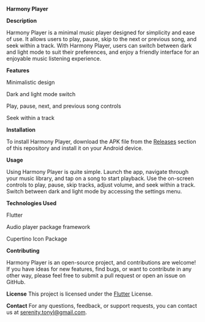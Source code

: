 **Harmony Player**


**Description**

Harmony Player is a minimal music player designed for simplicity and ease of use. It allows users to play, pause, skip to the next or previous song, and seek within a track. With Harmony Player, users can switch between dark and light mode to suit their preferences, and enjoy a friendly interface for an enjoyable music listening experience.

**Features**

Minimalistic design

Dark and light mode switch

Play, pause, next, and previous song controls

Seek within a track

**Installation**

To install Harmony Player, download the APK file from the [Releases](https://github.com/your_username/harmony-player/releases) section of this repository and install it on your Android device.

**Usage**

Using Harmony Player is quite simple. Launch the app, navigate through your music library, and tap on a song to start playback. Use the on-screen controls to play, pause, skip tracks, adjust volume, and seek within a track. Switch between dark and light mode by accessing the settings menu.

**Technologies Used**

Flutter

Audio player package framework

Cupertino Icon Package


**Contributing**

Harmony Player is an open-source project, and contributions are welcome! If you have ideas for new features, find bugs, or want to contribute in any other way, please feel free to submit a pull request or open an issue on GitHub.

**License**
This project is licensed under the [Flutter](https://docs.flutter.dev/get-started/codelab) License.

**Contact**
For any questions, feedback, or support requests, you can contact us at serenity.tonyl@gmail.com.
